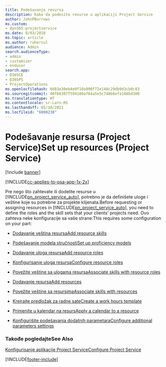 ```yaml
---
title: Podešavanje resursa
description: Kako da podesite resurse u aplikaciji Project Service
author: JohnPBurrows
ms.custom:
- dyn365-projectservice
ms.date: 8/03/2018
ms.topic: article
ms.author: ruhercul
audience: Admin
search.audienceType:
- admin
- customizer
- enduser
search.app:
- D365CE
- D365PS
- ProjectOperations
ms.openlocfilehash: 0d83e30eb4e0f10a990f72e148c29db9d3cb0c83
ms.sourcegitcommit: 40f68387f594180af64a5e5c748b6efa188bd300
ms.translationtype: HT
ms.contentlocale: sr-Latn-RS
ms.lasthandoff: 05/10/2021
ms.locfileid: "6008238"
---
```

# <a name="set-up-resources-project-service"></a><span data-ttu-id="1680a-103">Podešavanje resursa (Project Service)</span><span class="sxs-lookup"><span data-stu-id="1680a-103">Set up resources (Project Service)</span></span>

[!include [banner](../includes/psa-now-project-operations.md)]

[!INCLUDE[cc-applies-to-psa-app-1x-2x](../includes/cc-applies-to-psa-app-1x-2x.md)]

<span data-ttu-id="1680a-104">Pre nego što zahtevate ili dodelite resurse u [!INCLUDE[pn_project_service_auto](../includes/pn-project-service-auto.md)], potrebno je da definišete uloge i veštine koje su potrebne za projekte klijenata.</span><span class="sxs-lookup"><span data-stu-id="1680a-104">Before requesting or assigning resources in [!INCLUDE[pn_project_service_auto](../includes/pn-project-service-auto.md)], you need to define the roles and the skill sets that your clients’ projects need.</span></span> <span data-ttu-id="1680a-105">Ovo zahteva neke konfiguracije sa vaše strane:</span><span class="sxs-lookup"><span data-stu-id="1680a-105">This requires some configuration on your part:</span></span>  
  
-   [<span data-ttu-id="1680a-106">Dodavanje veština resursa</span><span class="sxs-lookup"><span data-stu-id="1680a-106">Add resource skills</span></span>](../psa/add-resource-skills.md)  
  
-   [<span data-ttu-id="1680a-107">Podešavanje modela stručnosti</span><span class="sxs-lookup"><span data-stu-id="1680a-107">Set up proficiency models</span></span>](../psa/set-up-proficiency-models.md)  
  
-   [<span data-ttu-id="1680a-108">Dodavanje uloga resursa</span><span class="sxs-lookup"><span data-stu-id="1680a-108">Add resource roles</span></span>](../psa/add-resource-roles.md)  
  
-   [<span data-ttu-id="1680a-109">Konfigurisanje uloga resursa</span><span class="sxs-lookup"><span data-stu-id="1680a-109">Configure resource roles</span></span>](../psa/configure-resource-roles.md)  
  
-   [<span data-ttu-id="1680a-110">Povežite veštine sa ulogama resursa</span><span class="sxs-lookup"><span data-stu-id="1680a-110">Associate skills with resource roles</span></span>](../psa/associate-skills-with-resource-roles.md)  
  
-   [<span data-ttu-id="1680a-111">Dodavanje resursa</span><span class="sxs-lookup"><span data-stu-id="1680a-111">Add resources</span></span>](../psa/add-resources.md)  
  
-   [<span data-ttu-id="1680a-112">Povežite veštine sa resursima</span><span class="sxs-lookup"><span data-stu-id="1680a-112">Associate skills with resources</span></span>](../psa/associate-skills-with-resources.md)  
  
-   [<span data-ttu-id="1680a-113">Kreirajte predložak za radne sate</span><span class="sxs-lookup"><span data-stu-id="1680a-113">Create a work hours template</span></span>](../psa/create-work-hours-template.md)  
  
-   [<span data-ttu-id="1680a-114">Primenite u kalendar na resurs</span><span class="sxs-lookup"><span data-stu-id="1680a-114">Apply a calendar to a resource</span></span>](../psa/apply-calendar-resource.md)  
  
-   [<span data-ttu-id="1680a-115">Konfigurišite podešavanja dodatnih parametara</span><span class="sxs-lookup"><span data-stu-id="1680a-115">Configure additional parameters settings</span></span>](../psa/configure-additional-parameters-settings.md)  
  
### <a name="see-also"></a><span data-ttu-id="1680a-116">Takođe pogledajte</span><span class="sxs-lookup"><span data-stu-id="1680a-116">See Also</span></span>  
 [<span data-ttu-id="1680a-117">Konfigurisanje aplikacije Project Service</span><span class="sxs-lookup"><span data-stu-id="1680a-117">Configure Project Service</span></span>](../psa/configure.md)


[!INCLUDE[footer-include](../includes/footer-banner.md)]